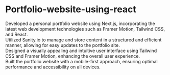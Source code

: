 # Portfolio-website-using-react
Developed a personal portfolio website using Next.js, incorporating the latest web development technologies such as Framer Motion, Tailwind CSS, and React.<br>
Utilized Sanity.io to manage and store content in a structured and efficient manner, allowing for easy updates to the portfolio site.<br>
Designed a visually appealing and intuitive user interface using Tailwind CSS and Framer Motion, enhancing the overall user experience.<br>
Built the portfolio website with a mobile-first approach, ensuring optimal performance and accessibility on all devices.<br>

